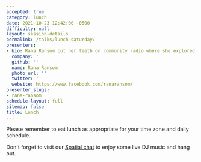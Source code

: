 ```yaml
---
accepted: true
category: lunch
date: 2021-10-23 12:42:00 -0500
difficulty: null
layout: session-details
permalink: /talks/lunch-saturday/
presenters:
- bio: Rana Ransom cut her teeth on community radio where she explored every genre imaginable, she landed on italodisco, new wave, house, and tek while incorporating Middle Eastern music elements.
  company: ''
  github: ''
  name: Rana Ransom
  photo_url: ''
  twitter: ''
  website: https://www.facebook.com/ranaransom/
presenter_slugs:
- rana-ransom
schedule-layout: full
sitemap: false
title: Lunch
---
```


Please remember to eat lunch as appropriate for your time zone and daily schedule.

Don't forget to visit our [Spatial chat](/chat/) to enjoy some live DJ music and hang out.
